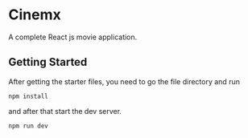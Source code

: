 # Cinemx
A complete React js movie application.

## Getting Started

After getting the starter files, you need to go the file directory and run

```shell
npm install
```

and after that start the dev server.

```shell
npm run dev
```

